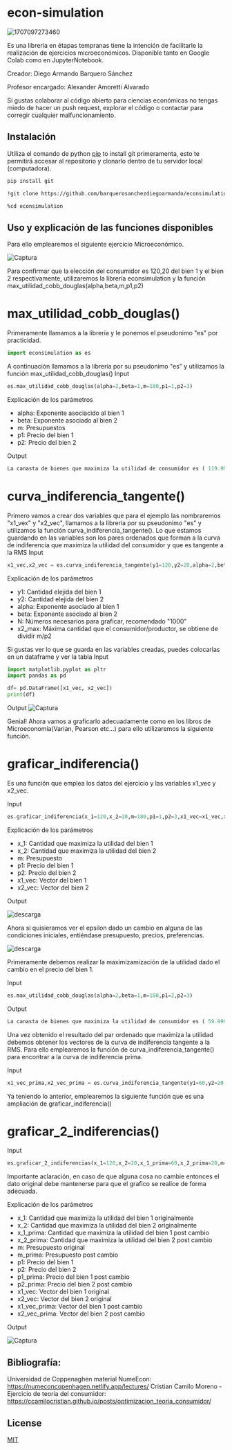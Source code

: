 #  econ-simulation
![1707097273460](https://github.com/barquerosanchezdiegoarmando/econsimulation/assets/126104692/b1fbc28b-4960-4aaa-a2cc-d7a08fd2b6b4)

Es una librería en étapas tempranas tiene la intención de facilitarle la realización de ejercicios microeconómicos. Disponible tanto en Google Colab como en JupyterNotebook.

Creador: Diego Armando Barquero Sánchez 

Profesor encargado: Alexander Amoretti Alvarado

Si gustas colaborar al código abierto para ciencias económicas no tengas miedo de hacer un push request, explorar el código o contactar para corregir cualquier malfuncionamiento.

## Instalación

Utiliza el comando de python [pip](https://pip.pypa.io/en/stable/) to install git primeramenta, esto te permitirá accesar al repositorio y clonarlo dentro de tu servidor local (computadora).

```bash
pip install git
```

```bash
!git clone https://github.com/barquerosanchezdiegoarmando/econsimulation.git
```

```bash
%cd econsimulation
```
## Uso y explicación de las funciones disponibles
Para ello emplearemos el siguiente ejercicio Microeconómico. 

![Captura](https://github.com/barquerosanchezdiegoarmando/econsimulation/assets/126104692/536ce73e-c5c9-41a5-9f39-9e0e1498f120)


Para confirmar que la elección del consumidor es 120,20 del bien 1 y el bien 2 respectivamente, utilizaremos la librería econsimulation y la función max_utilidad_cobb_douglas(alpha,beta,m,p1,p2)

# max_utilidad_cobb_douglas()
Primeramente llamamos a la librería y le ponemos el pseudonimo "es" por practicidad.
```python
import econsimulation as es
```
A continuación llamamos a la librería por su pseudonimo "es" y utilizamos la función max_utilidad_cobb_douglas()
Input
```python
es.max_utilidad_cobb_douglas(alpha=2,beta=1,m=180,p1=1,p2=3)
```
Explicación de los parámetros
- alpha: Exponente asociacido al bien 1
- beta: Exponente asociado al bien 2
- m: Presupuestos
- p1: Precio del bien 1
- p2: Precio del bien 2
  
Output
```python
La canasta de bienes que maximiza la utilidad de consumidor es ( 119.99995118859513 , 20.000016270468286 ), con U = 287999.99999985704
```

# curva_indiferencia_tangente()

Primero vamos a crear dos variables que para el ejemplo las nombraremos "x1_vex" y "x2_vec", llamamos a la librería por su pseudonimo "es" y utilizamos la función curva_indiferencia_tangente(). Lo que estamos guardando en las variables son los pares ordenados que forman a la curva de indiferencia que maximiza la utilidad del consumidor y que es tangente a la RMS
Input
```python
x1_vec,x2_vec = es.curva_indiferencia_tangente(y1=120,y2=20,alpha=2,beta=1,N=1000,x2_max=60)
```
Explicación de los parámetros
- y1: Cantidad elejida del bien 1
- y2: Cantidad elejida del bien 2
- alpha: Exponente asociado al bien 1
- beta: Exponente asociado al bien 2
- N: Números necesarios para graficar, recomendado "1000"
- x2_max: Máxima cantidad que el consumidor/productor, se obtiene de dividir m/p2

Si gustas ver lo que se guarda en las variables creadas, puedes colocarlas en un dataframe y ver la tabla
Input
```python
import matplotlib.pyplot as pltr
import pandas as pd

df= pd.DataFrame([x1_vec, x2_vec])
print(df)
```

Output 
![Captura](https://github.com/barquerosanchezdiegoarmando/econsimulation/assets/126104692/5f12cccf-8dca-4449-9a23-54262be6dd1d)

Genial! Ahora vamos a graficarlo adecuadamente como en los libros de Microeconomía(Varian, Pearson etc...) para ello utilizaremos la siguiente función.

# graficar_indiferencia()
Es una función que emplea los datos del ejercicio y las variables x1_vec y x2_vec.

Input
```python
es.graficar_indiferencia(x_1=120,x_2=20,m=180,p1=1,p2=3,x1_vec=x1_vec,x2_vec=x2_vec)
```
Explicación de los parámetros
- x_1: Cantidad que maximiza la utilidad del bien 1
- x_2: Cantidad que maximiza la utilidad del bien 2
- m: Presupuesto
- p1: Precio del bien 1
- p2: Precio del bien 2
- x1_vec: Vector del bien 1
- x2_vec: Vector del bien 2

Output

![descarga](https://github.com/barquerosanchezdiegoarmando/econsimulation/assets/126104692/501b8620-cec7-467d-877e-4e55a88350ab)

Ahora si quisieramos ver el epsilon dado un cambio en alguna de las condiciones iniciales, entiéndase presupuesto, precios, preferencias. 

![descarga](https://github.com/barquerosanchezdiegoarmando/econsimulation/assets/126104692/5fef75cc-20da-4a37-99de-1a90a0a9cea5)

Primeramente debemos realizar la maximizamización de la utilidad dado el cambio en el precio del bien 1. 

Input
```python
es.max_utilidad_cobb_douglas(alpha=2,beta=1,m=180,p1=2,p2=3)
```
Output
```python
La canasta de bienes que maximiza la utilidad de consumidor es ( 59.99999778305689 , 20.00000147796207 ), con U = 71999.9999999997
```

Una vez obtenido el resultado del par ordenado que maximiza la utilidad debemos obtener los vectores de la curva de indiferencia tangente a la RMS. Para ello emplearemos la función de curva_indiferencia_tangente() para encontrar a la curva de indiferencia prima. 

Input
```python
x1_vec_prima,x2_vec_prima = es.curva_indiferencia_tangente(y1=60,y2=20,alpha=2,beta=1,N=1000,x2_max=60)
```

Ya teniendo lo anterior, emplearemos la siguiente función que es una ampliación de graficar_indiferencia()

# graficar_2_indiferencias()

Input
```python
es.graficar_2_indiferencias(x_1=120,x_2=20,x_1_prima=60,x_2_prima=20,m=180,m_prima=180,p1=1,p2=3,p1_prima=2,p2_prima=3,x1_vec=x1_vec,x2_vec=x2_vec,x1_vec_prima=x1_vec_prima,x2_vec_prima=x2_vec_prima)
```

Importante aclaración, en caso de que alguna cosa no cambie entonces el dato original debe mantenerse para que el grafico se realice de forma adecuada. 

Explicación de los parámetros
- x_1: Cantidad que maximiza la utilidad del bien 1 originalmente 
- x_2: Cantidad que maximiza la utilidad del bien 2 originalmente
- x_1_prima: Cantidad que maximiza la utilidad del bien 1 post cambio 
- x_2_prima: Cantidad que maximiza la utilidad del bien 2  post cambio 
- m: Presupuesto original
- m_prima: Presupuesto post cambio
- p1: Precio del bien 1
- p2: Precio del bien 2
- p1_prima: Precio del bien 1 post cambio
- p2_prima: Precio del bien 2 post cambio
- x1_vec: Vector del bien 1 original
- x2_vec: Vector del bien 2 original
- x1_vec_prima: Vector del bien 1 post cambio
- x2_vec_prima: Vector del bien 2 post cambio
  
Output

![Captura](https://github.com/barquerosanchezdiegoarmando/econsimulation/assets/126104692/63712aed-eb87-4357-a7a8-d9f9c60a996b)


## Bibliografía:
Universidad de Coppenaghen material NumeEcon: https://numeconcopenhagen.netlify.app/lectures/
Cristian Camilo Moreno - Ejercicio de teoría del consumidor: https://ccamilocristian.github.io/posts/optimizacion_teoria_consumidor/

## License

[MIT](https://choosealicense.com/licenses/mit/)
